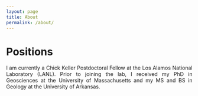 ```yaml
---
layout: page
title: About
permalink: /about/
---
```

<html>
<head>
<style>
</style>
</head>
<body>


<h1><b>Positions</b></h1>
	<p style="text-align:justify">
		I am currently a Chick Keller Postdoctoral Fellow at the Los Alamos National Laboratory (LANL). Prior to joining the lab, I received my PhD in Geosciences at
		the University of Massachusetts and my MS and BS in Geology at the University of Arkansas.
	</p>


